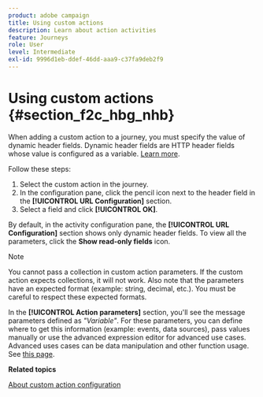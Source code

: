```yaml
---
product: adobe campaign
title: Using custom actions
description: Learn about action activities
feature: Journeys
role: User
level: Intermediate
exl-id: 9996d1eb-ddef-46dd-aaa9-c37fa9deb2f9
---
```

# Using custom actions {#section_f2c_hbg_nhb}

When adding a custom action to a journey, you must specify the value of dynamic header fields. Dynamic header fields are HTTP header fields whose value is configured as a variable. [Learn more](../action/about-custom-action-configuration.md).

Follow these steps:

1. Select the custom action in the journey.
1. In the configuration pane, click the pencil icon next to the header field in the **[!UICONTROL URL Configuration]** section.
1. Select a field and click **[!UICONTROL OK]**.

By default, in the activity configuration pane, the **[!UICONTROL URL Configuration]** section shows only dynamic header fields. To view all the parameters, click the **Show read-only fields** icon.

>[!NOTE]
>
>You cannot pass a collection in custom action parameters. If the custom action expects collections, it will not work. Also note that the parameters have an expected format (example: string, decimal, etc.). You must be careful to respect these expected formats.

In the **[!UICONTROL Action parameters]** section, you'll see the message parameters defined as _"Variable"_. For these parameters, you can define where to get this information (example: events, data sources), pass values manually or use the advanced expression editor for advanced use cases. Advanced uses cases can be data manipulation and other function usage. See [this page](../expression/expressionadvanced.md).

**Related topics**

[About custom action configuration](../action/about-custom-action-configuration.md)